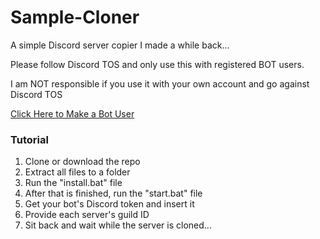 # Sample-Cloner

A simple Discord server copier I made a while back...

Please follow Discord TOS and only use this with registered BOT users.

I am NOT responsible if you use it with your own account and go against Discord TOS

[Click Here to Make a Bot User](https://discord.com/developers)


### Tutorial
1. Clone or download the repo
2. Extract all files to a folder
3. Run the "install.bat" file
4. After that is finished, run the "start.bat" file
5. Get your bot's Discord token and insert it
6. Provide each server's guild ID
7. Sit back and wait while the server is cloned...
